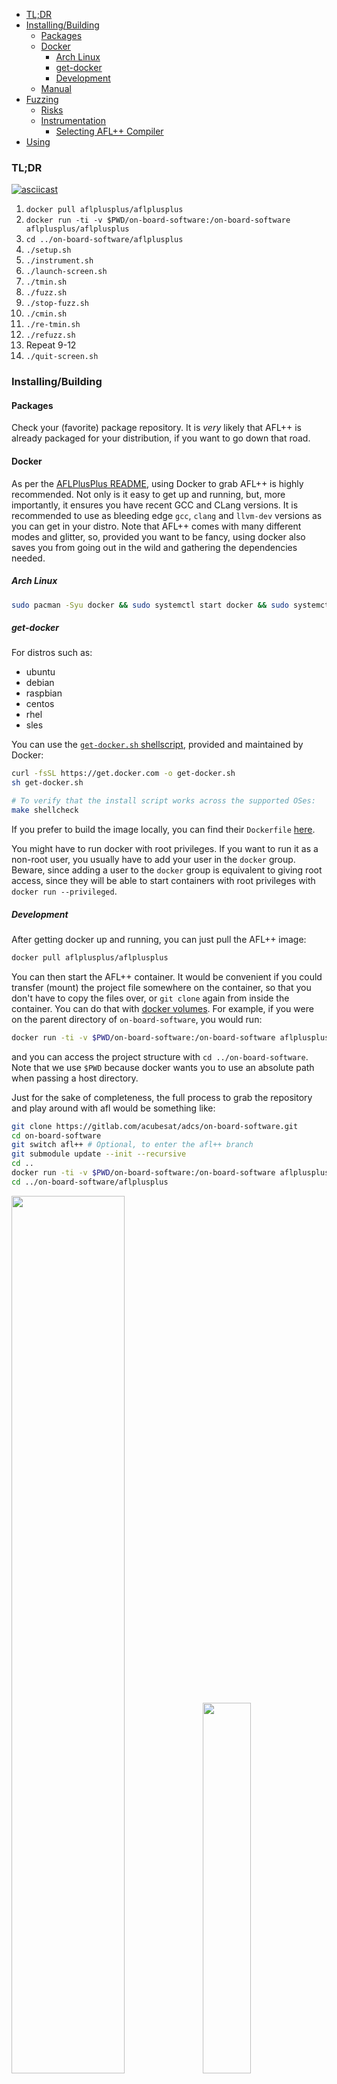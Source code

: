 - [TL;DR](#tldr)
- [Installing/Building](#installingbuilding)
  - [Packages](#packages)
  - [Docker](#docker)
    - [Arch Linux](#arch-linux)
    - [get-docker](#get-docker)
    - [Development](#development)
  - [Manual](#manual)
- [Fuzzing](#fuzzing)
  - [Risks](#risks)
  - [Instrumentation](#instrumentation)
    - [Selecting AFL++ Compiler](#selecting-afl-compiler)
- [Using](#using)

### TL;DR

[![asciicast](https://asciinema.org/a/456411.png)](https://asciinema.org/a/456411)

1. `docker pull aflplusplus/aflplusplus`
2. `docker run -ti -v $PWD/on-board-software:/on-board-software aflplusplus/aflplusplus`
3. `cd ../on-board-software/aflplusplus`
4. `./setup.sh`
5. `./instrument.sh`
6. `./launch-screen.sh`
7. `./tmin.sh`
8. `./fuzz.sh`
9. `./stop-fuzz.sh`
10. `./cmin.sh`
11. `./re-tmin.sh`
12. `./refuzz.sh`
13. Repeat 9-12
14. `./quit-screen.sh`

### Installing/Building

#### Packages

Check your (favorite) package repository. It is _very_ likely that AFL++ is already packaged for your distribution, if you want to go down that road.

#### Docker

As per the [AFLPlusPlus README](https://github.com/AFLplusplus/AFLplusplus/blob/stable/docs/INSTALL.md), using Docker to grab AFL++ is highly recommended. Not only is it easy to get up and running, but, more importantly, it ensures you have recent GCC and CLang versions. It is recommended to use as bleeding edge `gcc`, `clang` and `llvm-dev` versions as you can get in your distro. Note that AFL++ comes with many different modes and glitter, so, provided you want to be fancy, using docker also saves you from going out in the wild and gathering the dependencies needed.

##### Arch Linux
```sh
sudo pacman -Syu docker && sudo systemctl start docker && sudo systemctl enable docker
```

##### get-docker

For distros such as:
- ubuntu
- debian
- raspbian
- centos
- rhel
- sles

You can use the [`get-docker.sh` shellscript](https://github.com/docker/docker-install), provided and maintained by Docker:
```sh
curl -fsSL https://get.docker.com -o get-docker.sh
sh get-docker.sh

# To verify that the install script works across the supported OSes:
make shellcheck
```

If you prefer to build the image locally, you can find their `Dockerfile` [here](https://github.com/AFLplusplus/AFLplusplus/blob/stable/Dockerfile).

You might have to run docker with root privileges. If you want to run it as a non-root user, you usually have to add your user in the `docker` group. Beware, since adding a user to the `docker` group is equivalent to giving root access, since they will be able to start containers with root privileges with `docker run --privileged`.

##### Development

After getting docker up and running, you can just pull the AFL++ image:
```sh
docker pull aflplusplus/aflplusplus
```

You can then start the AFL++ container. It would be convenient if you could transfer (mount) the project file somewhere on the container, so that you don't have to copy the files over, or `git clone` again from inside the container. You can do that with [docker volumes](https://docs.docker.com/storage/volumes/#start-a-container-with-a-volume). For example, if you were on the parent directory of `on-board-software`, you would run:
```sh
docker run -ti -v $PWD/on-board-software:/on-board-software aflplusplus/aflplusplus
```
and you can access the project structure with `cd ../on-board-software`. Note that we use `$PWD` because docker wants you to use an absolute path when passing a host directory.

Just for the sake of completeness, the full process to grab the repository and play around with afl would be something like:
```sh
git clone https://gitlab.com/acubesat/adcs/on-board-software.git
cd on-board-software
git switch afl++ # Optional, to enter the afl++ branch
git submodule update --init --recursive
cd ..
docker run -ti -v $PWD/on-board-software:/on-board-software aflplusplus/aflplusplus
cd ../on-board-software/aflplusplus
```

<p float="left">
  <img src="/aflplusplus/assets/afl-instrumentation.png" width="60%"/>
  <img src="/aflplusplus/assets/afl-tui.png" width="39%"/> 
</p>

Fun fact: Since you mounted the volume, any changes you do in `on-board-software` while inside the container will persist in the host directory even after closing the container. This is bidirectional: you can keep updating the `on-board-software` directory from outside, and the changes will be immediately reflected inside the container
Fun fact #2: you can work inside the container, and sign your commits with `git commit -S` out of the box!

#### Manual

If you want to build what you need yourself, you have to gather any dependencies you might want (e.g. flex, bison, llvm) beforehand. After you have everything at your disposal, you can follow the standard building routine:
```sh
git clone https://github.com/AFLplusplus/AFLplusplus
cd AFLplusplus
make distrib
sudo make install
```

Note that the `distrib` build target will get you AFL++ with all batteries included. For other build targets and build options you can refer to the [README](https://github.com/AFLplusplus/AFLplusplus/blob/stable/docs/INSTALL.md#linux-on-x86).

https://github.com/AFLplusplus/AFLplusplus/blob/stable/docs/INSTALL.md#linux-on-x86

### Fuzzing

#### Risks

Before going on, spend some time to read on [what can go wrong](https://github.com/AFLplusplus/AFLplusplus/blob/stable/docs/fuzzing_in_depth.md#0-common-sense-risks).

#### Instrumentation

##### Selecting AFL++ Compiler

```
+--------------------------------+
| clang/clang++ 11+ is available | --> use LTO mode (afl-clang-lto/afl-clang-lto++)
+--------------------------------+     see [instrumentation/README.lto.md](instrumentation/README.lto.md)
    |
    | if not, or if the target fails with LTO afl-clang-lto/++
    |
    v
+---------------------------------+
| clang/clang++ 3.8+ is available | --> use LLVM mode (afl-clang-fast/afl-clang-fast++)
+---------------------------------+     see [instrumentation/README.llvm.md](instrumentation/README.llvm.md)
    |
    | if not, or if the target fails with LLVM afl-clang-fast/++
    |
    v
 +--------------------------------+
 | gcc 5+ is available            | -> use GCC_PLUGIN mode (afl-gcc-fast/afl-g++-fast)
 +--------------------------------+    see [instrumentation/README.gcc_plugin.md](instrumentation/README.gcc_plugin.md) and
                                       [instrumentation/README.instrument_list.md](instrumentation/README.instrument_list.md)
    |
    | if not, or if you do not have a gcc with plugin support
    |
    v
use GCC mode (afl-gcc/afl-g++) (or afl-clang/afl-clang++ for clang)
```

- [LTO mode - afl-clang-lto](https://github.com/AFLplusplus/AFLplusplus/blob/stable/docs/fuzzing_in_depth.md#:~:text=LTO%20mode%20%2D%20afl%2Dclang%2Dlto)
- [LLVM mode - afl-clang-fast](https://github.com/AFLplusplus/AFLplusplus/blob/stable/instrumentation/README.llvm.md)
- [GCC_PLUGIN mode - afl-gcc-fast](https://github.com/AFLplusplus/AFLplusplus/blob/stable/instrumentation/README.gcc_plugin.md)
- GCC/CLANG modes (afl-gcc/afl-clang) have no README as they have no own features

The repository configuration uses LTO. To change this, edit `fuzz.sh`.

- TODO: https://foxglovesecurity.com/2016/03/15/fuzzing-workflows-a-fuzz-job-from-start-to-finish/
- TODO: https://github.com/jefftrull/json_spirit/blob/develop/fuzzing/CMakeLists.txt
- TODO: https://github.com/AFLplusplus/AFLplusplus/blob/stable/instrumentation/README.persistent_mode.md
- TODO: pick up from https://github.com/AFLplusplus/AFLplusplus/blob/stable/docs/fuzzing_in_depth.md#g-libfuzzer-fuzzer-harnesses-with-llvmfuzzertestoneinput

### Using

Assuming you can use `afl-clang-lto` and the like, and that you are inside `aflplusplus/`, you can simply:
1. `./setup.sh`
   
   This makes sure you can run `screen` and `rsync`, used by the scripts below.
2. `./instrument.sh`
   
   This sets various environment variables to configure AFL++, for example mode, instrumentation strategy, sanitizer (optional). Then, it instruments the code, builds the instrumented executable and fuzzers it with `afl-fuzz`. You can edit it to directly affect how AFL++ is configured. 
3.  `/.launch-screen.sh`
   
   This starts four sessions named `fuzzer1`, `fuzzer2`; `tmin` and `cmin`, in detached mode, meaning it starts the sessions without attaching to them. `screen` is key for this pipeline to work. Using `screen`, we can spawn the `afl-fuzz` fuzzing instances inside each session, have them run there without throttling/blocking the terminal, be sure that there won'r be any premature termination of the fuzzing due to common accidents, be able to hop back and forth between the fuzzer instances to inspect them as we like, etc. We also use it to run `afl-cmin`. We can use it to run `afl-tmin` in the background where it spawns many processes to speed up the testcase minimization. `screen` is awesome. At any point in time, you can run `screen -ls` to list all running sessions, if any. You can use this to manually verify that the sessions have started/stopped. Use `screen -r fuzzer1` to attach to `fuzzer1` or `fuzzer2` and do the same for `cmin` and `tmin`, respectively. To detach from a session, press the keyboard shortcut `CTRL+A+D`.
4. `./tmin.sh`
   
   This uses `afl-tmin` to minimize each of the initial testcases to the bare minimum required to express the same code paths as the original testcase.
   It runs afl-tmin in parallel, by spawning different processes.
   It determines how many by probing the available CPU cores with `nproc`. Feel free to change this as you see fit.
   This is ran in the `tmin` `screen` session.
   **NOTE**: `afl-tmin` and `afl-cmin` run in a detached screen session. There are no scripts to stop these sessions like `stop-fuzz.sh`, because, unlike `afl-fuzz`, both `afl-tmin` and `afl-cmin` terminate on their own, and do not need to be aborted by the user. **Make sure that the respective session command has terminated before running the next script**. The scripts must be ran in the order specified here. If not, you _will_ break things.  
5. `./fuzz.sh`
   
   This uses `screen` to tell both `screen` sessions to start fuzzing with `afl-fuzz`. Specifically, it tells the session named `fuzzer1` to spawn a Master fuzzer instance which uses deterministic fuzzing strategies, and the session `fuzzer2` to spawn a Slave fuzzer instance which uses chaotic, random fuzzing strategies. These instances directly cooperate. The directory `inputs/` is read for the initial testcases, and `afl-fuzz` outputs to `findings/`. 
6. `./stop-fuzz.sh`
   
   This sends a `CTRL+C` to both the `fuzzer1` and `fuzzer2` running `screen` sessions. This gracefully terminates the `afl-fuzz` instances. It is required to stop the instances after a while, to minimize the testing corpus with `afl-cmin`. You should leave the fuzzer instances run for quite a while before stopping (and minimizing the corpus). It is highly advisable that you let them complete at least 1 cycle prior to terminating.
7. `./cmin.sh`
   
   This gathers the `afl-fuzz` output of both `fuzzer` and `fuzzer2`, uses `afl-cmin` to generate a minimized corpus, and passes the minimized corpus to both fuzzers. Note that `afl-cmin` find the testcases that most efficiently express unique paths according to previous runs and is thus different from `afl-tmin`. `rsync` is used here instead of `cp`, because `cp` doesn't want to overwrite the files, and it's very likely that some findings of `fuzzer1` will also have been discovered by `fuzzer2`.
   This is ran in the `cmin` `screen` session.
8. `./re-tmin.sh`
   
   This works like `tmin.sh`. The difference is that we now `afl-tmin` each testcase in the corpus that has been produced by the fuzzer instances and minimized with `afl-cmin`.
   This is ran in the `tmin` `screen` session.
9.  `./refuzz.sh`
   
   Similar to `./fuzz.sh`, this re-runs `afl-fuzz`. Two important differences. First, there's no need to configure AFL++, instrument, etc. Second, the parameter `-i inputs` from `fuzz.sh` has now been changed to `-i-`. This is necessary, since it tells the fuzzer instances to use the minimized corpus instead of looking at the `inputs/` initial testcases directory.
11. Repeat 6-9
12. `./quit-screen.sh`
   
   This gracefully kills the two `screen` sessions.
